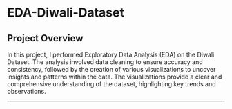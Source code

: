 # EDA-Diwali-Dataset

## Project Overview

In this project, I performed Exploratory Data Analysis (EDA) on the Diwali Dataset. The analysis involved data cleaning to ensure accuracy and consistency, followed by the creation of various visualizations to uncover insights and patterns within the data. The visualizations provide a clear and comprehensive understanding of the dataset, highlighting key trends and observations.

---
